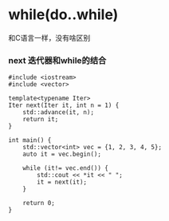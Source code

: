 # while(do..while)

和C语言一样，没有啥区别



### next 迭代器和while的结合

```
#include <iostream>
#include <vector>

template<typename Iter>
Iter next(Iter it, int n = 1) {
    std::advance(it, n);
    return it;
}

int main() {
    std::vector<int> vec = {1, 2, 3, 4, 5};
    auto it = vec.begin();

    while (it!= vec.end()) {
        std::cout << *it << " ";
        it = next(it);
    }

    return 0;
}
```
